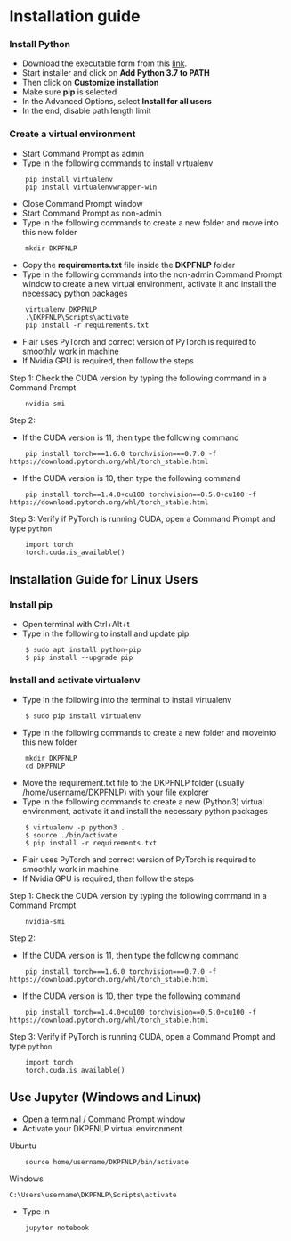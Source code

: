 # Installation guide

### Install Python 

- Download the executable form from this [link](https://www.python.org/ftp/python/3.7.9/python-3.7.9-amd64.exe).
- Start installer and click on **Add Python 3.7 to PATH**
- Then click on **Customize installation**
- Make sure **pip** is selected
- In the Advanced Options, select **Install for all users**
- In the end, disable path length limit

### Create a virtual environment

- Start Command Prompt as admin
- Type in the following commands to install virtualenv
```
    pip install virtualenv
    pip install virtualenvwrapper-win
```
- Close Command Prompt window
- Start Command Prompt as non-admin
- Type in the following commands to create a new folder and move into this new folder
```
    mkdir DKPFNLP
```
- Copy the **requirements.txt** file inside the **DKPFNLP** folder
- Type in the following commands into the non-admin Command Prompt window to create a new virtual environment, activate it and install the necessacy python packages
```
    virtualenv DKPFNLP
    .\DKPFNLP\Scripts\activate
    pip install -r requirements.txt
```

- Flair uses PyTorch and correct version of PyTorch is required to smoothly work in machine
- If Nvidia GPU is required, then follow the steps

Step 1: Check the CUDA version by typing the following command in a Command Prompt
```
    nvidia-smi
```
Step 2: 

- If the CUDA version is 11, then type the following command
```
    pip install torch===1.6.0 torchvision===0.7.0 -f https://download.pytorch.org/whl/torch_stable.html
```
- If the CUDA version is 10, then type the following command
```
    pip install torch==1.4.0+cu100 torchvision==0.5.0+cu100 -f https://download.pytorch.org/whl/torch_stable.html
```

Step 3: Verify if PyTorch is running CUDA, open a Command Prompt and type ```python```
```
    import torch
    torch.cuda.is_available()
```

## Installation Guide for Linux Users

### Install pip

- Open terminal with Ctrl+Alt+t
- Type in the following to install and update pip
```
    $ sudo apt install python-pip
    $ pip install --upgrade pip
```

### Install and activate virtualenv

- Type in the following into the terminal to install virtualenv
```
    $ sudo pip install virtualenv
```
- Type in the following commands to create a new folder and moveinto this new folder
```
    mkdir DKPFNLP
    cd DKPFNLP
```
- Move the requirement.txt file to the DKPFNLP folder (usually /home/username/DKPFNLP) with your file explorer
- Type in the following commands to create a new (Python3) virtual environment, activate it and install the necessary python packages
```
    $ virtualenv -p python3 .
    $ source ./bin/activate
    $ pip install -r requirements.txt
```

- Flair uses PyTorch and correct version of PyTorch is required to smoothly work in machine
- If Nvidia GPU is required, then follow the steps

Step 1: Check the CUDA version by typing the following command in a Command Prompt
```
    nvidia-smi
```
Step 2: 

- If the CUDA version is 11, then type the following command
```
    pip install torch===1.6.0 torchvision===0.7.0 -f https://download.pytorch.org/whl/torch_stable.html
```
- If the CUDA version is 10, then type the following command
```
    pip install torch==1.4.0+cu100 torchvision==0.5.0+cu100 -f https://download.pytorch.org/whl/torch_stable.html
```

Step 3: Verify if PyTorch is running CUDA, open a Command Prompt and type ```python```
```
    import torch
    torch.cuda.is_available()
```


## Use Jupyter (Windows and Linux)
- Open a terminal / Command Prompt window
- Activate your DKPFNLP virtual environment

Ubuntu
```
    source home/username/DKPFNLP/bin/activate
```
Windows
```
C:\Users\username\DKPFNLP\Scripts\activate
```
- Type in
```
    jupyter notebook
```